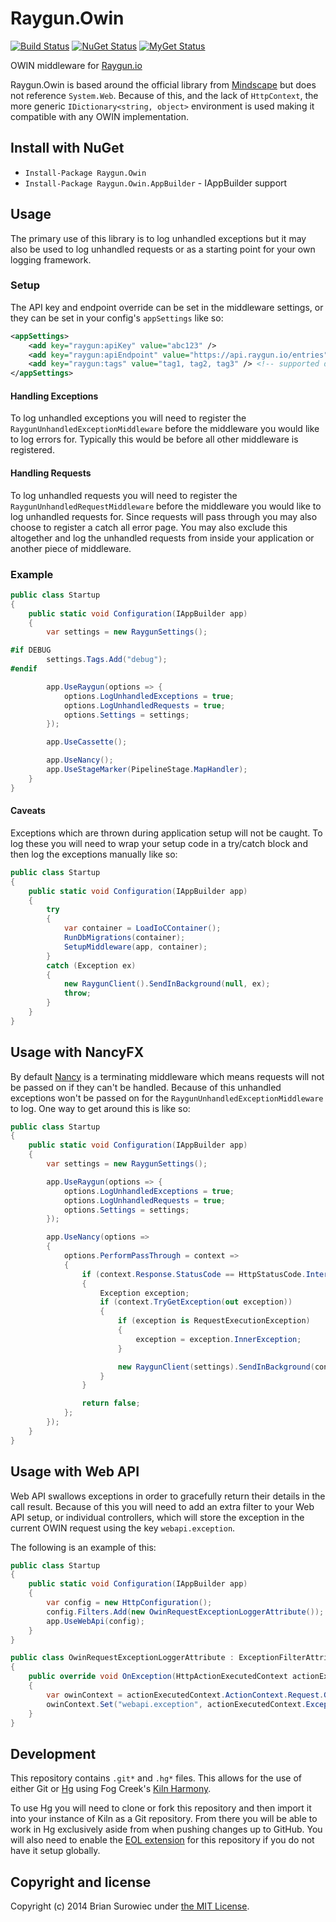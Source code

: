 # Raygun.Owin

[![Build Status](https://ci.appveyor.com/api/projects/status/acwjo8gsxa6u12ur?svg=true)](https://ci.appveyor.com/project/xt0rted/raygun-owin)
[![NuGet Status](http://img.shields.io/nuget/v/Raygun.Owin.svg?style=flat)](https://www.nuget.org/packages/Raygun.Owin/)
[![MyGet Status](https://img.shields.io/myget/13degrees/vpre/Raygun.Owin.svg?style=flat&label=myget)](http://www.myget.org/f/13degrees)

OWIN middleware for [Raygun.io](http://raygun.io/)

Raygun.Owin is based around the official library from [Mindscape](https://github.com/MindscapeHQ/raygun4net) but does not reference `System.Web`. Because of this, and the lack of `HttpContext`, the more generic `IDictionary<string, object>` environment is used making it compatible with any OWIN implementation.


## Install with NuGet

- `Install-Package Raygun.Owin`
- `Install-Package Raygun.Owin.AppBuilder` - IAppBuilder support


## Usage

The primary use of this library is to log unhandled exceptions but it may also be used to log unhandled requests or as a starting point for your own logging framework.


### Setup

The API key and endpoint override can be set in the middleware settings, or they can be set in your config's `appSettings` like so:

```xml
<appSettings>
    <add key="raygun:apiKey" value="abc123" />
    <add key="raygun:apiEndpoint" value="https://api.raygun.io/entries" />
    <add key="raygun:tags" value="tag1, tag2, tag3" /> <!-- supported delimiters: , ; | -->
</appSettings>
```

#### Handling Exceptions

To log unhandled exceptions you will need to register the `RaygunUnhandledExceptionMiddleware` before the middleware you would like to log errors for. Typically this would be before all other middleware is registered.


#### Handling Requests

To log unhandled requests you will need to register the `RaygunUnhandledRequestMiddleware` before the middleware you would like to log unhandled requests for. Since requests will pass through you may also choose to register a catch all error page. You may also exclude this altogether and log the unhandled requests from inside your application or another piece of middleware.


### Example

```csharp
public class Startup
{
    public static void Configuration(IAppBuilder app)
    {
        var settings = new RaygunSettings();

#if DEBUG
        settings.Tags.Add("debug");
#endif

        app.UseRaygun(options => {
            options.LogUnhandledExceptions = true;
            options.LogUnhandledRequests = true;
            options.Settings = settings;
        });

        app.UseCassette();

        app.UseNancy();
        app.UseStageMarker(PipelineStage.MapHandler);
    }
}
```


#### Caveats

Exceptions which are thrown during application setup will not be caught. To log these you will need to wrap your setup code in a try/catch block and then log the exceptions manually like so:

```csharp
public class Startup
{
    public static void Configuration(IAppBuilder app)
    {
        try
        {
            var container = LoadIoCContainer();
            RunDbMigrations(container);
            SetupMiddleware(app, container);
        }
        catch (Exception ex)
        {
            new RaygunClient().SendInBackground(null, ex);
            throw;
        }
    }
}
```


## Usage with NancyFX

By default [Nancy](http://nancyfx.org/) is a terminating middleware which means requests will not be passed on if they can't be handled. Because of this unhandled exceptions won't be passed on for the `RaygunUnhandledExceptionMiddleware` to log. One way to get around this is like so:

```csharp
public class Startup
{
    public static void Configuration(IAppBuilder app)
    {
        var settings = new RaygunSettings();

        app.UseRaygun(options => {
            options.LogUnhandledExceptions = true;
            options.LogUnhandledRequests = true;
            options.Settings = settings;
        });

        app.UseNancy(options =>
        {
            options.PerformPassThrough = context =>
            {
                if (context.Response.StatusCode == HttpStatusCode.InternalServerError)
                {
                    Exception exception;
                    if (context.TryGetException(out exception))
                    {
                        if (exception is RequestExecutionException)
                        {
                            exception = exception.InnerException;
                        }

                        new RaygunClient(settings).SendInBackground(context.GetOwinEnvironment(), exception);
                    }
                }

                return false;
            };
        });
    }
}
```

## Usage with Web API

Web API swallows exceptions in order to gracefully return their details in the call result. Because of this you will need to add an extra filter to your Web API setup, or individual controllers, which will store the exception in the current OWIN request using the key `webapi.exception`.

The following is an example of this:

```csharp
public class Startup
{
    public static void Configuration(IAppBuilder app)
    {
        var config = new HttpConfiguration();
        config.Filters.Add(new OwinRequestExceptionLoggerAttribute());
        app.UseWebApi(config);
    }
}

public class OwinRequestExceptionLoggerAttribute : ExceptionFilterAttribute
{
    public override void OnException(HttpActionExecutedContext actionExecutedContext)
    {
        var owinContext = actionExecutedContext.ActionContext.Request.GetOwinContext();
        owinContext.Set("webapi.exception", actionExecutedContext.Exception);
    }
}
```


## Development

This repository contains `.git*` and `.hg*` files. This allows for the use of either Git or [Hg](http://mercurial.selenic.com/) using Fog Creek's [Kiln Harmony](http://www.fogcreek.com/kiln/).

To use Hg you will need to clone or fork this repository and then import it into your instance of Kiln as a Git repository. From there you will be able to work in Hg exclusively aside from when pushing changes up to GitHub. You will also need to enable the [EOL extension](http://mercurial.selenic.com/wiki/EolExtension) for this repository if you do not have it setup globally.


## Copyright and license

Copyright (c) 2014 Brian Surowiec under [the MIT License](LICENSE).